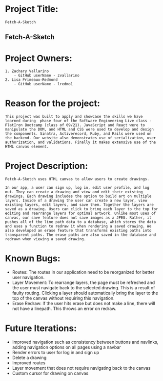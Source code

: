 # Project Title: 
    Fetch-A-Sketch

## Fetch-A-Sketch

# Project Owners: 
    1. Zachary Vallarino
        - GitHub userName - zvallarino
    2. Lisa Primeaux-Redmond
        - GitHub userName - lredmo1

# Reason for the project: 
    This project was built to apply and showcase the skills we have learned during  phase four of the Software Engineering Live class - FlatIron Bootcamp (class of 09/21). JavaScript and React were to manipulate the DOM, and HTML and CSS were used to develop and design the components. Sinatra, Activerecord, Ruby, and Rails were used on the backend. Our website also demonstrates use of serialization, user authorization, and validations. Finally it makes extensive use of the HTML canvas element. 

# Project Description: 
    Fetch-A-Sketch uses HTML canvas to allow users to create drawings.  

    In our app, a user can sign up, log in, edit user profile, and log out. They can create a drawing and view and edit their existing  drawings. Each drawing includes the option to build art on multiple layers. Inside of a drawing the user can create a new layer, view existing layers, edit layers, and save them. Together the layers are saved as a drawing. Users can click to bring each layer to the top for editing and rearrange layers for optimal artwork. Unlike most uses of canvas, our save feature does not save images as a JPEG. Rather, it pushes all of the line path data to a database, which stores the data and uses a function to redraw it when rendering a saved drawing. We also developed an erase feature that transforms existing paths into transparent paths. The erase paths are also saved in the database and redrawn when viewing a saved drawing.  


# Known Bugs:
 - Routes: The routes in our application need to be reorganized for better user navigation. 
 - Layer Movement: To rearrange layers, the page must be refreshed and the user must navigate back to the selected drawing. This is a result of faulty routing. Clicking a layer should automatically bring the layer to the top of the canvas without requiring this navigation.  
 - Erase Redraw: If the user hits erase but does not make a line, there will not have a linepath. This throws an error on redraw. 

# Future Iterations:
- Improved navigation such as consistency between buttons and navlinks, adding navigation options on all pages using a navbar
- Render errors to user for log in and sign up 
- Delete a drawing
- Improved routes
- Layer movement that does not require navigating  back to the canvas
- Custom cursor for drawing on canvas
